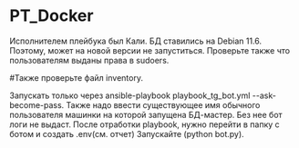 # PT_Docker
Исполнителем плейбука был Кали. БД ставились на Debian 11.6. Поэтому, может на новой версии не запуститься. Проверьте также что пользователям выданы права в sudoers.

#Также проверьте файл inventory.

Запускать только через ansible-playbook playbook_tg_bot.yml --ask-become-pass.
Также надо ввести существующее имя обычного пользователя машинки на которой запущена БД-мастер. Без нее бот логи не выдаст.
После отработки playbook, нужно перейти в папку с ботом и создать .env(см. отчет)
Запускайте (python bot.py).

